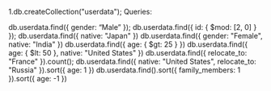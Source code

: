 1.db.createCollection("userdata");
Queries:

db.userdata.find({ gender: “Male” });
db.userdata.find({ id: { $mod: [2, 0] } });
db.userdata.find({ native: "Japan" })
db.userdata.find({ gender: "Female", native: "India" })
db.userdata.find({ age: { $gt: 25 } })
db.userdata.find({ age: { $lt: 50 }, native: "United States" })
db.userdata.find({ relocate_to: "France" }).count();
db.userdata.find({ native: "United States", relocate_to: "Russia" }).sort({ age: 1 })
db.userdata.find().sort({ family_members: 1 }).sort({ age: -1 })
